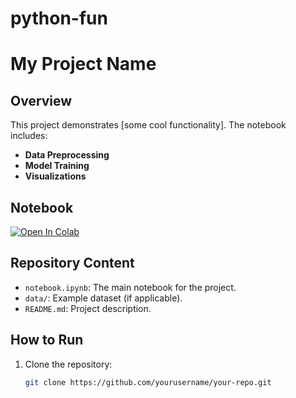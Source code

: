# python-fun
# My Project Name

## Overview
This project demonstrates [some cool functionality]. The notebook includes:

- **Data Preprocessing**
- **Model Training**
- **Visualizations**

## Notebook
[![Open In Colab](https://colab.research.google.com/assets/colab-badge.svg)](YOUR_COLAB_LINK_HERE)

## Repository Content
- `notebook.ipynb`: The main notebook for the project.
- `data/`: Example dataset (if applicable).
- `README.md`: Project description.

## How to Run
1. Clone the repository:
   ```bash
   git clone https://github.com/yourusername/your-repo.git
